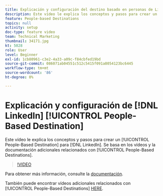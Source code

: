 ```yaml
---
title: Explicación y configuración del destino basado en personas de LinkedIn
description: Este vídeo le explica los conceptos y pasos para crear un destino basado en personas para LinkedIn. Se basa en los vídeos y la documentación adicionales relacionados con los destinos basados en personas.
feature: People-based Destinations
topics: null
activity: setup
doc-type: feature video
team: Technical Marketing
thumbnail: 34171.jpg
kt: 5028
role: User
level: Beginner
exl-id: 1cb80961-c3e2-4a33-a09c-f84cbfed19bd
source-git-commit: 086071ab04551c512c5415f091a8054123bc6445
workflow-type: tm+mt
source-wordcount: '86'
ht-degree: 0%

---
```


# Explicación y configuración de [!DNL LinkedIn] [!UICONTROL People-Based Destination]

Este vídeo le explica los conceptos y pasos para crear un [!UICONTROL People-Based Destination] para [!DNL LinkedIn]. Se basa en los vídeos y la documentación adicionales relacionados con [!UICONTROL People-Based Destinations].

>[!VIDEO](https://video.tv.adobe.com/v/34171/?quality=12)

Para obtener más información, consulte la [documentación](https://experienceleague.adobe.com/docs/audience-manager/user-guide/features/destinations/people-based/people-based-destinations-overview.html).

También puede encontrar vídeos adicionales relacionados con [!UICONTROL People-Based Destinations] [HERE](https://adobe.ly/aamlearnpbd).
